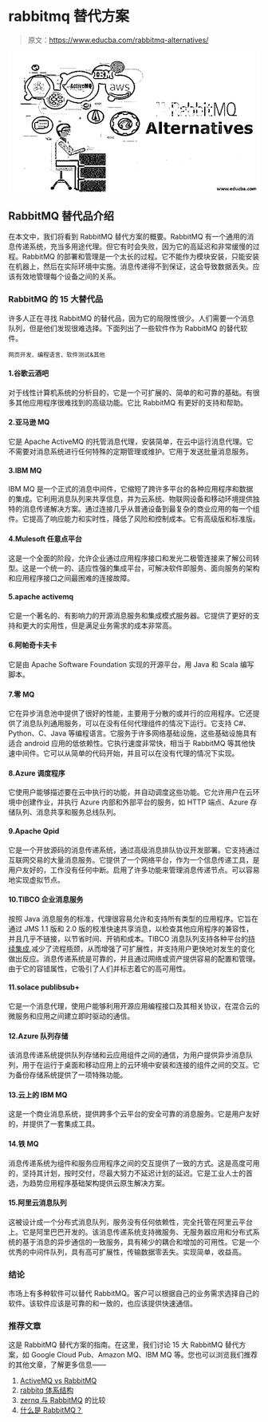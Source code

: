 # rabbitmq 替代方案

> 原文：<https://www.educba.com/rabbitmq-alternatives/>

![rabbitmq alternatives](img/a5c9816380f9e2756762a992853b1f15.png)



## RabbitMQ 替代品介绍

在本文中，我们将看到 RabbitMQ 替代方案的概要。RabbitMQ 有一个通用的消息传递系统，充当多用途代理。但它有时会失败，因为它的高延迟和非常缓慢的过程。RabbitMQ 的部署和管理是一个太长的过程。它不能作为模块安装，只能安装在机器上，然后在实际环境中实施。消息传递得不到保证，这会导致数据丢失。应该有效地管理每个设备之间的关系。

### RabbitMQ 的 15 大替代品

许多人正在寻找 RabbitMQ 的替代品，因为它的局限性很少。人们需要一个消息队列，但是他们发现很难选择。下面列出了一些软件作为 RabbitMQ 的替代软件。

<small>网页开发、编程语言、软件测试&其他</small>

#### 1.谷歌云酒吧

对于线性计算机系统的分析目的，它是一个可扩展的、简单的和可靠的基础。有很多其他应用程序很难找到的高级功能。它比 RabbitMQ 有更好的支持和帮助。

#### 2.亚马逊 MQ

它是 Apache ActiveMQ 的托管消息代理，安装简单，在云中运行消息代理。它不需要对消息系统进行任何特殊的定期管理或维护。它用于发送批量消息服务。

#### 3.IBM MQ

IBM MQ 是一个正式的消息中间件，它缩短了跨许多平台的各种应用程序和数据的集成。它利用消息队列来共享信息，并为云系统、物联网设备和移动环境提供独特的消息传递解决方案。通过连接几乎从普通设备到最复杂的商业应用的每一个组件。它提高了响应能力和实时性，降低了风险和控制成本。它有高级版和标准版。

#### 4.Mulesoft 任意点平台

这是一个全面的阶段，允许企业通过应用程序接口和发光二极管连接来了解公司转型。这是一个统一的、适应性强的集成平台，可解决软件即服务、面向服务的架构和应用程序接口之间最困难的连接故障。

#### 5.apache activemq

它是一个著名的、有影响力的开源消息服务和集成模式服务器。它提供了更好的支持和更大的实用性，但是满足业务需求的成本非常高。

#### 6.阿帕奇卡夫卡

它是由 Apache Software Foundation 实现的开源平台，用 Java 和 Scala 编写脚本。

#### 7.零 MQ

它在异步消息池中提供了很好的性能，主要用于分散的或并行的应用程序。它还提供了消息队列通用服务，可以在没有任何代理组件的情况下运行。它支持 C#、Python、C、Java 等编程语言。它服务于许多网络基础设施，这些基础设施具有适合 android 应用的低依赖性。它执行速度非常快，相当于 RabbitMQ 等其他快速中间件。它可以从简单的代码开始，并且可以在没有代理的情况下实现。

#### 8.Azure 调度程序

它使用户能够描述要在云中执行的功能，并自动调度这些功能。它允许用户在云环境中创建作业，并执行 Azure 内部和外部平台的服务，如 HTTP 端点、Azure 存储队列、消息共享和服务总线队列。

#### 9.Apache Qpid

它是一个开放源码的消息传递系统，通过高级消息排队协议开发部署。它支持通过互联网交易的大量消息服务。它提供了一个网络平台，作为一个信息传递工具，是用户友好的，工作没有任何中断。启用了许多功能来管理消息传递节点。可以容易地实现虚拟节点。

#### 10.TIBCO 企业消息服务

按照 Java 消息服务的标准，代理很容易允许和支持所有类型的应用程序。它旨在通过 JMS 1.1 版和 2.0 版的校准快速共享消息，以检查其他应用程序的兼容性，并且几乎不链接，以节省时间、开销和成本。TIBCO 消息队列支持各种平台的[持续集成](https://www.educba.com/continuous-integration-in-devops/),减少了流程瓶颈，从而增强了可扩展性，并支持用户更快地对发生的变化做出反应。消息传递系统是可靠的，并且通过网络或资产提供容易的配置和管理。由于它的容错属性，它吸引了人们并标志着它的高可用性。

#### 11.solace publibsub+

它是一个消息代理，使用户能够利用开源应用编程接口及其相关协议，在混合云的微服务和应用之间建立即时驱动的通信。

#### 12.Azure 队列存储

该消息传递系统提供队列存储和云应用组件之间的通信，为用户提供异步消息队列，用于在运行于桌面和移动应用上的云环境中安装和连接的组件之间的交互。它为备份存储系统提供了一项特殊功能。

#### 13.云上的 IBM MQ

这是一个商业消息系统，提供跨多个云平台的安全可靠的消息服务。它是用户友好的，并提供了一套集成工具。

#### 14.铁 MQ

消息传递系统为组件和服务应用程序之间的交互提供了一致的方式。这是高度可用的，坚持其计划，按时交付，尽最大努力不延迟计划的延迟。它是工业人士的首选，为趋势应用程序基础架构提供云原生解决方案。

#### 15.阿里云消息队列

这被设计成一个分布式消息队列，服务没有任何依赖性，完全托管在阿里云平台上。它是阿里巴巴开发的。该消息传递系统支持微服务、无服务器应用和分布式系统的基于消息的异步通信的一致服务，具有稀少的耦合和增加的可用性。它是一个优秀的中间件队列，具有高可扩展性，传输数据零丢失。实现简单，收益高。

### 结论

市场上有多种软件可以替代 RabbitMQ。客户可以根据自己的业务需求选择自己的软件。该软件应该是可靠的和一致的，也应该提供快速通信。

### 推荐文章

这是 RabbitMQ 替代方案的指南。在这里，我们讨论 15 大 RabbitMQ 替代方案，如 Google Cloud Pub、Amazon MQ、IBM MQ 等。您也可以浏览我们推荐的其他文章，了解更多信息——

1.  [ActiveMQ vs RabbitMQ](https://www.educba.com/activemq-vs-rabbitmq/)
2.  [rabbitq 体系结构](https://www.educba.com/rabbitmq-architecture/)
3.  [zernq 与 RabbitMQ](https://www.educba.com/zeromq-vs-rabbitmq/) 的比较
4.  [什么是 RabbitMQ？](https://www.educba.com/what-is-rabbitmq/)






